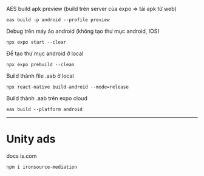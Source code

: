 AES build apk preview (build trên server của expo => tải apk từ web)

`eas build -p android --profile preview`

Debug trên máy ảo android (không tạo thư mục android, IOS)

`npx expo start --clear`

Để tạo thư mục android ở local

`npx expo prebuild --clean`

Build thành file .aab ở local

`npx react-native build-android --mode=release`

Build thành .aab trên expo cloud

`eas build --platform android`

_______________________________

# Unity ads

docs is.com

`npm i ironsource-mediation`


